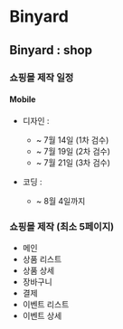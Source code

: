 # Binyard

## Binyard : shop

### 쇼핑몰 제작 일정

#### Mobile

- 디자인 :

  - ~ 7월 14일 (1차 검수)
  - ~ 7월 19일 (2차 검수)
  - ~ 7월 21일 (3차 검수)

- 코딩 :
  - ~ 8월 4일까지

### 쇼핑몰 제작 (최소 5페이지)

- 메인
- 상품 리스트
- 상품 상세
- 장바구니
- 결제
- 이벤트 리스트
- 이벤트 상세
